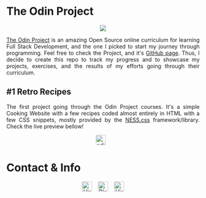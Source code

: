 # The Odin Project
<p align="center"><img src='https://progress-bar.dev/58/?scale=100&width=300'/></p>



<p align="justify"><a href='https://www.theodinproject.com/about'>The Odin Project</a> is an amazing Open Source online curriculum for learning Full Stack Development, and the one I picked to start my journey through programming. Feel free to check the Project, and it's <a href='https://github.com/TheOdinProject/theodinproject'>GitHub page</a>. Thus, I decide to create this repo to track my progress and to showcase my projects, exercises, and the results of my efforts going through their curriculum.</p>

## #1 Retro Recipes
<p style='text-align: justify;'>The first project going through the Odin Project courses. It's a simple Cooking Website with a few recipes coded almost entirely in HTML with a few CSS snippets, mostly provided by the <a href='https://nostalgic-css.github.io/NES.css/'>NESS.css</a> framework/library. Check the live preview bellow!</p>

<p align="center">
  <A HREF='https://victor-schumann.github.io/odin-project/' target='_blank'><img height='36' style='border:0px;height:26px;' src='https://img.shields.io/badge/Odin%20Project%20nº%201-RETRO RECIPES-red' border='0' alt='odin_project_#1'/></a>&nbsp;&nbsp;&nbsp;
</p>

# Contact & Info
<p align="center">
  <A HREF='https://linkedin.com/in/victor-schumann' target='_blank'><img height='36' style='border:0px;height:26px;' src='https://img.shields.io/badge/Hire%20me-LINKEDIN.COM-blue' border='0' alt='Hire me on Linkedin'/></a>&nbsp;&nbsp;&nbsp;
  <A HREF='https://linkedin.com/in/victor-schumann' target='_blank'><img height='36' style='border:0px;height:26px;' src='https://img.shields.io/badge/Follow%20me%20-VICTORSCHUMANN.COM-black' border='0' alt='Blogging on VictorSchumann.com'/></a>&nbsp;&nbsp;&nbsp;
  <A HREF='https://ko-fi.com/victorschumann' target='_blank'><img height='36' style='border:0px;height:26px;' src='https://img.shields.io/badge/Buy%20me%20a%20%E2%98%95%EF%B8%8F%20-KO--FI.COM-ff69b4' border='0' alt='Hire me on Linkedin'/></a>
 </p>
